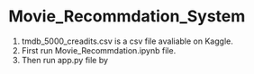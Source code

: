 # Movie_Recommdation_System

1) tmdb_5000_creadits.csv is a csv file avaliable on Kaggle.
2) First run Movie_Recommdation.ipynb file.
3) Then run app.py file by <streamlit run app.py>
